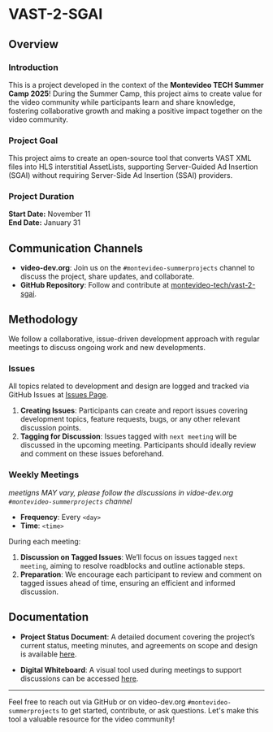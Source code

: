# VAST-2-SGAI

## Overview

### Introduction
This is a project developed in the context of the **Montevideo TECH Summer Camp 2025**! During the Summer Camp, this project aims to create value for the video community while participants learn and share knowledge, fostering collaborative growth and making a positive impact together on the video community.

### Project Goal
This project aims to create an open-source tool that converts VAST XML files into HLS interstitial AssetLists, supporting Server-Guided Ad Insertion (SGAI) without requiring Server-Side Ad Insertion (SSAI) providers. 

### Project Duration
**Start Date:** November 11  
**End Date:** January 31  

## Communication Channels

- **video-dev.org**: Join us on the `#montevideo-summerprojects` channel to discuss the project, share updates, and collaborate.
- **GitHub Repository**: Follow and contribute at [montevideo-tech/vast-2-sgai](https://github.com/montevideo-tech/vast-2-sgai).

## Methodology

We follow a collaborative, issue-driven development approach with regular meetings to discuss ongoing work and new developments.

### Issues
All topics related to development and design are logged and tracked via GitHub Issues at [Issues Page](https://github.com/montevideo-tech/vast-2-sgai/issues).

1. **Creating Issues**: Participants can create and report issues covering development topics, feature requests, bugs, or any other relevant discussion points.
2. **Tagging for Discussion**: Issues tagged with `next meeting` will be discussed in the upcoming meeting. Participants should ideally review and comment on these issues beforehand.

### Weekly Meetings

_meetigns MAY vary, please follow the discussions in vidoe-dev.org `#montevideo-summerprojects` channel_

- **Frequency**: Every `<day>`  
- **Time**: `<time>`

During each meeting:
1. **Discussion on Tagged Issues**: We’ll focus on issues tagged `next meeting`, aiming to resolve roadblocks and outline actionable steps.
2. **Preparation**: We encourage each participant to review and comment on tagged issues ahead of time, ensuring an efficient and informed discussion.

## Documentation

- **Project Status Document**: A detailed document covering the project’s current status, meeting minutes, and agreements on scope and design is available [here](https://docs.google.com/document/d/1Ajc1A8z68RJB5SKwm3_SSI51j1K5_9gZkHAd5AuXydI/edit?pli=1&tab=t.0#heading=h.23xzkfs6hfwz).

- **Digital Whiteboard**: A visual tool used during meetings to support discussions can be accessed [here](https://drive.google.com/file/d/1MPodWl1R3DhgWXG54HC3dLo7qD7aTzZT/view?usp=sharing).

---

Feel free to reach out via GitHub or on video-dev.org `#montevideo-summerprojects` to get started, contribute, or ask questions. Let's make this tool a valuable resource for the video community!
